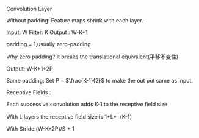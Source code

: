 Convolution Layer

Without padding: Feature maps shrink with each layer.

Input: W  Filter: K Output : W-K+1

padding = 1,usually zero-padding.

Why zero padding? it breaks the  translational equivalent(平移不变性)

Output: W-K+1+2P

Same padding: Set P = $\frac{K-1}{2}$ to make the out put same as input. 

Receptive Fields :

Each successive convolution adds K-1 to the receptive field size 

With L layers the receptive field size is 1+L*（K-1）

With Stride:(W-K+2P)/S + 1